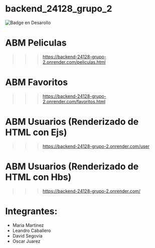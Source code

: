 # backend_24128_grupo_2

![Badge en Desarollo](https://img.shields.io/badge/STATUS-EN%20DESAROLLO-green)

# ABM Peliculas
>>> https://backend-24128-grupo-2.onrender.com/peliculas.html

# ABM Favoritos
>>> https://backend-24128-grupo-2.onrender.com/favoritos.html

# ABM Usuarios (Renderizado de HTML con Ejs)
>>> https://backend-24128-grupo-2.onrender.com/user

# ABM Usuarios (Renderizado de HTML con Hbs)
>>> https://backend-24128-grupo-2.onrender.com/

# Integrantes:
- Maria Martinez
- Leandro Caballero
- David Segovia
- Oscar Juarez
